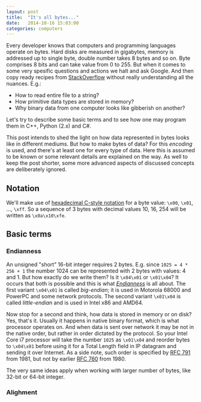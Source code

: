 ```yaml
---
layout: post
title:  "It's all bytes..."
date:   2014-10-16 15:03:00
categories: computers
---
```


Every developer knows that computers and programming languages operate on bytes.
Hard disks are measured in gigabytes, memory is addressed up to single byte,
double number takes 8 bytes and so on. Byte comprises 8 bits and can take value
from 0 to 255. But when it comes to some very spesific questions and actions we
halt and ask Google. And then copy ready recipes from
[StackOverflow](http://stackoverflow.com/) without really understanding all the
nuances. E.g.:

* How to read entire file to a string?
* How primitive data types are stored in memory?
* Why binary data from one computer looks like gibberish on another?

Let's try to describe some basic terms and to see how one may program them in
C++, Python (2.x) and C#.

This post intends to shed the light on how data represented in bytes looks like
in different mediums. But how to make bytes of data? For this *encoding* is
used, and there's at least one for every type of data. Here this is assumed to
be known or some relevant details are explained on the way. As well to keep
the post shorter, some more advanced aspects of discussed concepts are
deliberately ignored.

## Notation

We'll make use of
[hexadecimal C-style notation](http://en.wikipedia.org/wiki/Hexadecimal#Using_0.E2.80.939_and_A.E2.80.93F)
for a byte value: `\x00`, `\x01`, ..., `\xff`. So a sequence of 3 bytes with
decimal values 10, 16, 254 will be written as `\x0a\x10\xfe`.

## Basic terms

### Endianness

An unsigned "short" 16-bit integer requires 2 bytes. E.g. since
`1025 = 4 * 256 + 1` the number 1024 can be represented with 2 bytes with
values: 4 and 1. But how exactly do we write them? Is it `\x04\x01` or
`\x01\x04`? It occurs that both is possible and this is what
[*Endianness*](http://en.wikipedia.org/wiki/Endianness) is all about. The first
variant `\x04\x01` is called *big-endian*; it is used in Motorola 68000 and
PowerPC and some network protocols. The second variant `\x01\x04` is called
*little-endian* and is used in Intel x86 and AMD64.

Now stop for a second and think, how data is stored in memory or on disk? Yes,
that's it. Usually it happens in native binary format, which is what processor
operates on. And when data is sent over network it may be not in the native
order, but rather in order dictated by the protocol. So your Intel Core i7
processor will take the number `1025` as `\x01\x04` and reorder bytes to
`\x04\x01` before using it for a Total Length field in IP datagram and sending
it over Internet. As a side note, such order is specified by
[RFC 791](http://tools.ietf.org/html/rfc791#page-39) from 1981, but not by
earlier [RFC 760](http://tools.ietf.org/html/rfc760) from 1980.

The very same ideas apply when working with larger number of bytes, like 32-bit
or 64-bit integer.

### Alighment



